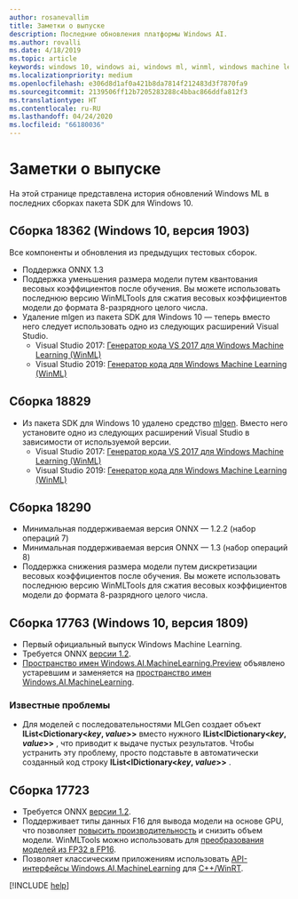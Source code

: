 ```yaml
---
author: rosanevallim
title: Заметки о выпуске
description: Последние обновления платформы Windows AI.
ms.author: rovalli
ms.date: 4/18/2019
ms.topic: article
keywords: windows 10, windows ai, windows ml, winml, windows machine learning
ms.localizationpriority: medium
ms.openlocfilehash: e306d8d1af0a421b8da7814f212483d3f7870fa9
ms.sourcegitcommit: 2139506ff12b7205283288c4bbac866ddfa812f3
ms.translationtype: HT
ms.contentlocale: ru-RU
ms.lasthandoff: 04/24/2020
ms.locfileid: "66180036"
---
```

# <a name="release-notes"></a>Заметки о выпуске

На этой странице представлена история обновлений Windows ML в последних сборках пакета SDK для Windows 10.

## <a name="build-18362-windows-10-version-1903"></a>Сборка 18362 (Windows 10, версия 1903)

Все компоненты и обновления из предыдущих тестовых сборок.

* Поддержка ONNX 1.3
* Поддержка уменьшения размера модели путем квантования весовых коэффициентов после обучения. Вы можете использовать последнюю версию WinMLTools для сжатия весовых коэффициентов модели до формата 8-разрядного целого числа.
* Удаление mlgen из пакета SDK для Windows 10 — теперь вместо него следует использовать одно из следующих расширений Visual Studio.
    * Visual Studio 2017: [Генератор кода VS 2017 для Windows Machine Learning (WinML)](https://marketplace.visualstudio.com/items?itemName=WinML.mlgen)
    * Visual Studio 2019: [Генератор кода для Windows Machine Learning (WinML)](https://marketplace.visualstudio.com/items?itemName=WinML.mlgenv2)

## <a name="build-18829"></a>Сборка 18829

* Из пакета SDK для Windows 10 удалено средство [mlgen](mlgen.md). Вместо него установите одно из следующих расширений Visual Studio в зависимости от используемой версии.
    * Visual Studio 2017: [Генератор кода VS 2017 для Windows Machine Learning (WinML)](https://marketplace.visualstudio.com/items?itemName=WinML.mlgen)
    * Visual Studio 2019: [Генератор кода для Windows Machine Learning (WinML)](https://marketplace.visualstudio.com/items?itemName=WinML.mlgenv2)

## <a name="build-18290"></a>Сборка 18290
- Минимальная поддерживаемая версия ONNX — 1.2.2 (набор операций 7)
- Минимальная поддерживаемая версия ONNX — 1.3 (набор операций 8)
- Поддержка снижения размера модели путем дискретизации весовых коэффициентов после обучения. Вы можете использовать последнюю версию WinMLTools для сжатия весовых коэффициентов модели до формата 8-разрядного целого числа.

## <a name="build-17763-windows-10-version-1809"></a>Сборка 17763 (Windows 10, версия 1809)

* Первый официальный выпуск Windows Machine Learning.
* Требуется ONNX [версии 1.2](https://github.com/onnx/onnx/tree/rel-1.2.2).
* [Пространство имен Windows.AI.MachineLearning.Preview](https://docs.microsoft.com/uwp/api/windows.ai.machinelearning.preview) объявлено устаревшим и заменяется на [пространство имен Windows.AI.MachineLearning](https://docs.microsoft.com/uwp/api/windows.ai.machinelearning).

### <a name="known-issues"></a>Известные проблемы

* Для моделей с последовательностями MLGen создает объект **IList&lt;Dictionary&lt;*key*, *value*&gt;&gt;** вместо нужного **IList&lt;IDictionary&lt;*key*, *value*&gt;&gt;** , что приводит к выдаче пустых результатов. Чтобы устранить эту проблему, просто подставьте в автоматически созданный код строку **IList&lt;IDictionary&lt;*key*, *value*&gt;&gt;** .

## <a name="build-17723"></a>Сборка 17723

- Требуется ONNX [версии 1.2](https://github.com/onnx/onnx/tree/rel-1.2.2).
- Поддерживает типы данных F16 для вывода модели на основе GPU, что позволяет [повысить производительность](performance-memory.md) и снизить объем модели. WinMLTools можно использовать для [преобразования моделей из FP32 в FP16](convert-model-winmltools.md#convert-to-floating-point-16).
- Позволяет классическим приложениям использовать [API-интерфейсы Windows.AI.MachineLearning](https://docs.microsoft.com/uwp/api/windows.ai.machinelearning) для [C++/WinRT](https://docs.microsoft.com/windows/uwp/cpp-and-winrt-apis/).

[!INCLUDE [help](../includes/get-help.md)]
